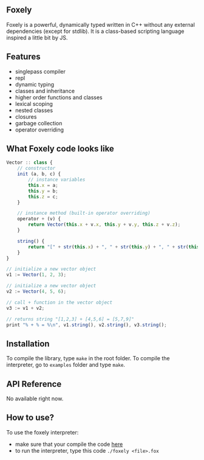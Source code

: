 ## Foxely
Foxely is a powerful, dynamically typed written in C++ without any external dependencies (except for stdlib). It is a class-based scripting language inspired a little bit by JS.

## Features
 - singlepass compiler
 - repl
 - dynamic typing
 - classes and inheritance
 - higher order functions and classes
 - lexical scoping
 - nested classes
 - closures
 - garbage collection
 - operator overriding

## What Foxely code looks like
```js
Vector :: class {
	// constructor
	init (a, b, c) {
	    // instance variables
		this.x = a;
        this.y = b;
        this.z = c;
	}

	// instance method (built-in operator overriding)
	operator + (v) {
        return Vector(this.x + v.x, this.y + v.y, this.z + v.z);
	}

	string() {
		return "[" + str(this.x) + ", " + str(this.y) + ", " + str(this.z) + "]";
	}
}

// initialize a new vector object
v1 := Vector(1, 2, 3);

// initialize a new vector object
v2 := Vector(4, 5, 6);

// call + function in the vector object
v3 := v1 + v2;

// returns string "[1,2,3] + [4,5,6] = [5,7,9]"
print "% + % = %\n", v1.string(), v2.string(), v3.string();
```
## Installation
To compile the library, type `make` in the root folder.
To compile the interpreter, go to `examples` folder and type `make`.


## API Reference
No available right now.

## How to use?
To use the foxely interpreter:
  - make sure that your compile the code [here](#installation)
  - to run the interpreter, type this code `./foxely <file>.fox`
